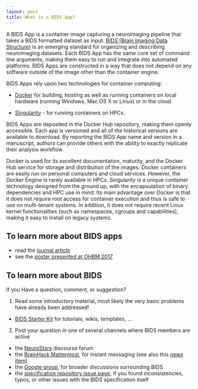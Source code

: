 ```yaml
---
layout: post
title: What is a BIDS App?
---
```


A BIDS App is a container image capturing a neuroimaging pipeline that takes a
BIDS formatted dataset as input.
[BIDS (Brain Imaging Data Structure)](http://bids.neuroimaging.io) is an
emerging standard for organizing and describing neuroimaging datasets. Each BIDS
App has the same core set of command line arguments, making them easy to run and
integrate into automated platforms. BIDS Apps are constructed in a way that does
not depend on any software outside of the image other than the container engine.

BIDS Apps rely upon two technologies for container computing:

- [Docker](http://docker.com) for building, hosting as well as running
  containers on local hardware (running Windows, Mac OS X or Linux) or in the
  cloud.

- [Singularity](http://singularity.lbl.gov/) - for running containers on HPCs.

BIDS Apps are deposited in the Docker Hub repository, making them openly
accessible. Each app is versioned and all of the historical versions are
available to download. By reporting the BIDS App name and version in a
manuscript, authors can provide others with the ability to exactly replicate
their analysis workflow.

Docker is used for its excellent documentation, maturity, and the Docker Hub
service for storage and distribution of the images. Docker containers are easily
run on personal computers and cloud services. However, the Docker Engine is
rarely available in HPCs. Singularity is a unique container technology designed
from the ground up, with the encapsulation of binary dependencies and HPC use in
mind. Its main advantage over Docker is that it does not require root access for
container execution and thus is safe to use on multi-tenant systems. In
addition, it does not require recent Linux kernel functionalities (such as
namespaces, cgroups and capabilities), making it easy to install on legacy
systems.

## To learn more about BIDS apps

- read the [journal article](https://doi.org/10.1371/journal.pcbi.1005209)
- see the [poster presented at OHBM 2017](https://doi.org/10.5281/zenodo.6417361)

## To learn more about BIDS

If you Have a question, comment, or suggestion?

1. Read some introductory material, most likely the very basic problems have
   already been addressed!

- [BIDS Starter Kit](https://github.com/bids-standard/bids-starter-kit) for
  tutorials, wikis, templates, ...

2. Post your question in one of several channels where BIDS members are active

- the [NeuroStars](https://neurostars.org/tags/bids) discourse forum
- the [BrainHack Mattermost](https://mattermost.brainhack.org), for instant
  messaging (see also this
  [news item](https://bids.neuroimaging.io/2020/06/24/Join-the-BIDS-community-on-the-BrainHack-Mattermost.html))
- the [Google group](https://groups.google.com/forum/#!forum/bids-discussion),
  for broader discussions surrounding BIDS
- the
  [specification repository issue page](https://github.com/bids-standard/bids-specification/issues),
  if you found inconsistencies, typos, or other issues with the BIDS
  specification itself
